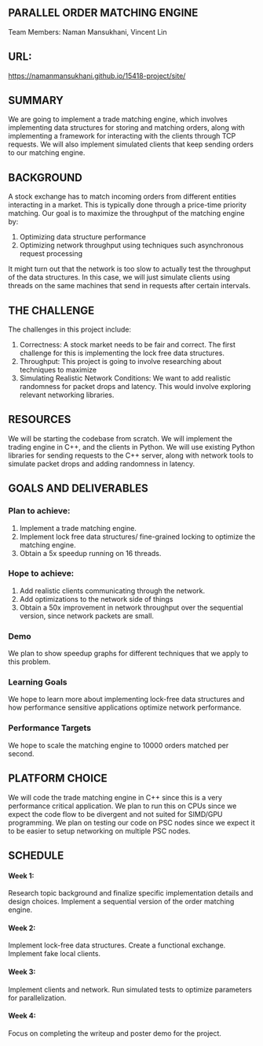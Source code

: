 ## PARALLEL ORDER MATCHING ENGINE

Team Members: Naman Mansukhani, Vincent Lin 

## URL:
https://namanmansukhani.github.io/15418-project/site/ 

## SUMMARY
We are going to implement a trade matching engine, which involves implementing data structures for storing and matching orders, along with implementing a framework for interacting with the clients through TCP requests.
We will also implement simulated clients that keep sending orders to our matching engine.

## BACKGROUND
A stock exchange has to match incoming orders from different entities interacting in a market. This is typically done through a price-time priority matching. Our goal is to maximize the throughput of the matching engine by:

1. Optimizing data structure performance
2. Optimizing network throughput using techniques such asynchronous request processing

It might turn out that the network is too slow to actually test the throughput of the data structures. In this case, we will just simulate clients using threads on the same machines that send in requests after certain intervals.

## THE CHALLENGE
The challenges in this project include:
1. Correctness: A stock market needs to be fair and correct. The first challenge for this is implementing the lock free data structures.
2. Throughput: This project is going to involve researching about techniques to maximize
3. Simulating Realistic Network Conditions: We want to add realistic randomness for packet drops and latency. This would involve exploring relevant networking libraries.

## RESOURCES
We will be starting the codebase from scratch. We will implement the trading engine in C++, and the clients in Python. We will use existing Python libraries for sending requests to the C++ server, along with network tools to simulate packet drops and adding randomness in latency.

## GOALS AND DELIVERABLES

### Plan to achieve:
1. Implement a trade matching engine.
2. Implement lock free data structures/ fine-grained locking to optimize the matching engine.
3. Obtain a 5x speedup running on 16 threads.

### Hope to achieve:
1. Add realistic clients communicating through the network.
2. Add optimizations to the network side of things
4. Obtain a 50x improvement in network throughput over the sequential version, since network packets are small.

### Demo
We plan to show speedup graphs for different techniques that we apply to this problem.

### Learning Goals
We hope to learn more about implementing lock-free data structures and how performance sensitive applications optimize network performance.

### Performance Targets
We hope to scale the matching engine to 10000 orders matched per second.

## PLATFORM CHOICE
We will code the trade matching engine in C++ since this is a very performance critical application. We plan to run this on CPUs since we expect the code flow to be divergent and not suited for SIMD/GPU programming. We plan on testing our code on PSC nodes since we expect it to be easier to setup networking on multiple PSC nodes.

## SCHEDULE

#### Week 1:

Research topic background and finalize specific implementation details and design choices. Implement a sequential version of the order matching engine.

#### Week 2:
	
Implement lock-free data structures. Create a functional exchange. Implement fake local clients.

#### Week 3:
	
Implement clients and network. Run simulated tests to optimize parameters for parallelization.

#### Week 4:

Focus on completing the writeup and poster demo for the project.
